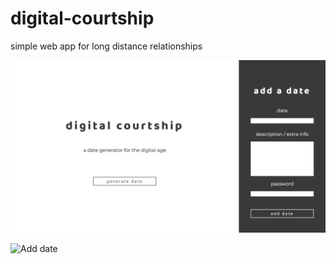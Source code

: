 # digital-courtship
simple web app for long distance relationships

![alt text](https://raw.githubusercontent.com/kiaralee/digital-courtship/master/images/courtship-generate.png)

![Add date](https://kiaralee.github.com/images/courtship-add.png)
